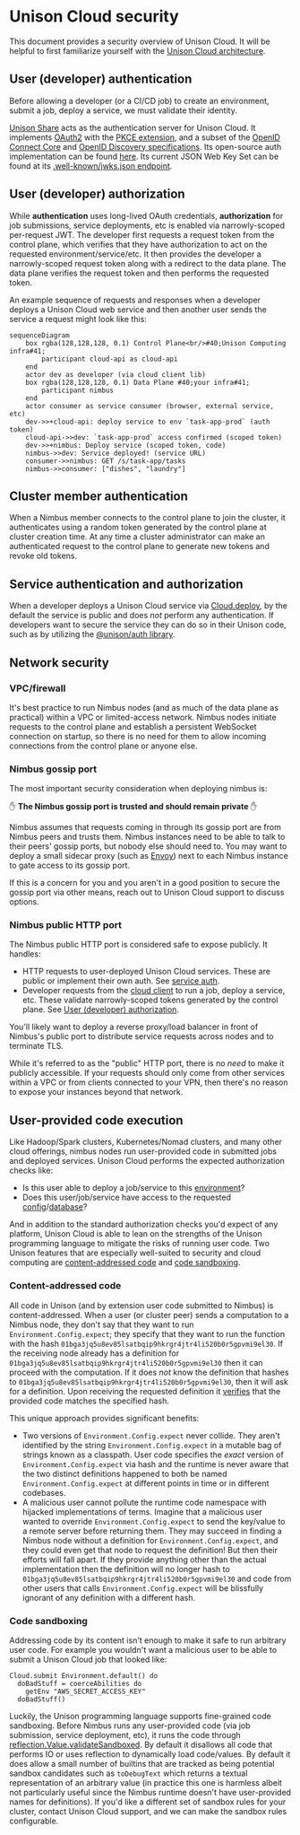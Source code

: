 # Unison Cloud security

This document provides a security overview of Unison Cloud. It will be helpful to first familiarize yourself with the [Unison Cloud architecture][architecture].

## User (developer) authentication

Before allowing a developer (or a CI/CD job) to create an environment, submit a job, deploy a service, we must validate their identity.

[Unison Share][Share] acts as the authentication server for Unison Cloud. It implements [OAuth2](https://datatracker.ietf.org/doc/html/rfc6749) with
the [PKCE extension](https://www.oauth.com/oauth2-servers/pkce/), and a subset of the [OpenID Connect Core](https://openid.net/specs/openid-connect-core-1_0.html) and [OpenID Discovery specifications](https://openid.net/specs/openid-connect-discovery-1_0.html). Its open-source auth implementation can be found [here][share-auth]. Its current JSON Web Key Set can be found at its [.well-known/jwks.json endpoint](https://api.unison-lang.org/.well-known/jwks.json).

## User (developer) authorization

While **authentication** uses long-lived OAuth credentials, **authorization** for job submissions, service deployments, etc is enabled via narrowly-scoped per-request JWT. The developer first requests a request token from the control plane, which verifies that they have authorization to act on the requested environment/service/etc. It then provides the developer a narrowly-scoped request token along with a redirect to the data plane. The data plane verifies the request token and then performs the requested token.

An example sequence of requests and responses when a developer deploys a Unison Cloud web service and then another user sends the service a request might look like this:

```mermaid
sequenceDiagram
    box rgba(128,128,128, 0.1) Control Plane<br/>#40;Unison Computing infra#41;
        participant cloud-api as cloud-api
    end
    actor dev as developer (via cloud client lib)
    box rgba(128,128,128, 0.1) Data Plane #40;your infra#41;
        participant nimbus
    end
    actor consumer as service consumer (browser, external service, etc)
    dev->>+cloud-api: deploy service to env `task-app-prod` (auth token)
    cloud-api->>dev: `task-app-prod` access confirmed (scoped token)
    dev->>+nimbus: Deploy service (scoped token, code)
    nimbus->>dev: Service deployed! (service URL)
    consumer->>nimbus: GET /s/task-app/tasks
    nimbus->>consumer: ["dishes", "laundry"]
```

## Cluster member authentication

When a Nimbus member connects to the control plane to join the cluster, it authenticates using a random token generated by the control plane at cluster creation time. At any time a cluster administrator can make an authenticated request to the control plane to generate new tokens and revoke old tokens.

## Service authentication and authorization

When a developer deploys a Unison Cloud service via [Cloud.deploy], by the default the service is public and does _not_ perform any authentication. If developers want to secure the service they can do so in their Unison code, such as by utilizing the [@unison/auth library][unison-auth].

## Network security

### VPC/firewall

It's best practice to run Nimbus nodes (and as much of the data plane as practical) within a VPC or limited-access network. Nimbus nodes initiate requests to the control plane and establish a persistent WebSocket connection on startup, so there is no need for them to allow incoming connections from the control plane or anyone else.

### Nimbus gossip port

The most important security consideration when deploying nimbus is:

✋ **The Nimbus gossip port is trusted and should remain private** ✋

Nimbus assumes that requests coming in through its gossip port are from Nimbus peers and trusts them. Nimbus instances need to be able to talk to their peers' gossip ports, but nobody else should need to. You may want to deploy a small sidecar proxy (such as [Envoy][envoy]) next to each Nimbus instance to gate access to its gossip port.

If this is a concern for you and you aren't in a good position to secure the gossip port via other means, reach out to Unison Cloud support to discuss options.

### Nimbus public HTTP port

The Nimbus public HTTP port is considered safe to expose publicly. It handles:

- HTTP requests to user-deployed Unison Cloud services. These are public or implement their own auth. See [service auth][service-auth].
- Developer requests from the [cloud client][cloud-client] to run a job, deploy a service, etc. These validate narrowly-scoped tokens generated by the control plane. See [User (developer) authorization][developer-authorization].

You'll likely want to deploy a reverse proxy/load balancer in front of Nimbus's public port to distribute service requests across nodes and to terminate TLS.

While it's referred to as the "public" HTTP port, there is no _need_ to make it publicly accessible. If your requests should only come from other services within a VPC or from clients connected to your VPN, then there's no reason to expose your instances beyond that network.

## User-provided code execution

Like Hadoop/Spark clusters, Kubernetes/Nomad clusters, and many other cloud offerings, nimbus nodes run user-provided code in submitted jobs and deployed services. Unison Cloud performs the expected authorization checks like:

- Is this user able to deploy a job/service to this [environment][Environment]?
- Does this user/job/service have access to the requested [config][Environment.Config]/[database][Database]?

And in addition to the standard authorization checks you'd expect of any platform, Unison Cloud is able to lean on the strengths of the Unison programming language to mitigate the risks of running user code. Two Unison features that are especially well-suited to security and cloud computing are [content-addressed code][content-addressed-code] and [code sandboxing][sandboxing].

### Content-addressed code

All code in Unison (and by extension user code submitted to Nimbus) is content-addressed. When a user (or cluster peer) sends a computation to a Nimbus node, they don't say that they want to run `Environment.Config.expect`; they specify that they want to run the function with the hash `01bga3jq5u8ev85lsatbqip9hkrgr4jtr4li520b0r5gpvmi9el30`. If the receiving node already has a definition for `01bga3jq5u8ev85lsatbqip9hkrgr4jtr4li520b0r5gpvmi9el30` then it can proceed with the computation. If it does _not_ know the definition that hashes to `01bga3jq5u8ev85lsatbqip9hkrgr4jtr4li520b0r5gpvmi9el30`, then it will ask for a definition. Upon receiving the requested definition it [verifies][validateLinks] that the provided code matches the specified hash.

This unique approach provides significant benefits:

- Two versions of `Environment.Config.expect` never collide. They aren't identified by the string `Environment.Config.expect` in a mutable bag of strings known as a classpath. User code specifies the _exact_ version of `Environment.Config.expect` via hash and the runtime is never aware that the two distinct definitions happened to both be named `Environment.Config.expect` at different points in time or in different codebases.
- A malicious user cannot pollute the runtime code namespace with hijacked implementations of terms. Imagine that a malicious user wanted to override `Environment.Config.expect` to send the key/value to a remote server before returning them. They may succeed in finding a Nimbus node without a definition for `Environment.Config.expect`, and they could even get that node to request the definition! But then their efforts will fall apart. If they provide anything other than the actual implementation then the definition will no longer hash to `01bga3jq5u8ev85lsatbqip9hkrgr4jtr4li520b0r5gpvmi9el30` and code from other users that calls `Environment.Config.expect` will be blissfully ignorant of any definition with a different hash.

### Code sandboxing

Addressing code by its content isn't enough to make it safe to run arbitrary user code. For example you wouldn't want a malicious user to be able to submit a Unison Cloud job that looked like:

```
Cloud.submit Environment.default() do
  doBadStuff = coerceAbilities do
    getEnv "AWS_SECRET_ACCESS_KEY"
  doBadStuff()
```

Luckily, the Unison programming language supports fine-grained code sandboxing. Before Nimbus runs any user-provided code (via job submission, service deployment, etc), it runs the code through [reflection.Value.validateSandboxed][Value.validateSandboxed]. By default it disallows all code that performs IO or uses reflection to dynamically load code/values. By default it does allow a small number of builtins that are tracked as being potential sandbox candidates such as `toDebugText` which returns a textual representation of an arbitrary value (in practice this one is harmless albeit not particularly useful since the Nimbus runtime doesn't have user-provided names for definitions). If you'd like a different set of sandbox rules for your cluster, contact Unison Cloud support, and we can make the sandbox rules configurable.

[architecture]: README.md
[byoc]: https://www.unison.cloud/byoc/
[cloud-client]: https://share.unison-lang.org/@unison/cloud
[content-addressed-code]: #content-addressed-code
[Cloud.deploy]: https://share.unison-lang.org/@unison/cloud/code/releases/21.2.0/latest/terms/Cloud/deploy
[Database]: https://share.unison-lang.org/@unison/cloud/code/releases/21.2.1/latest/types/Database
[developer-authorization]: #user-developer-authorization
[Environment]: https://share.unison-lang.org/@unison/cloud/code/releases/21.2.1/latest/types/Environment
[Environment.Config]: https://share.unison-lang.org/@unison/cloud/code/releases/21.2.1/latest/types/Environment/Config
[envoy]: https://www.envoyproxy.io/
[Value.validateSandboxed]: https://share.unison-lang.org/@unison/base/code/releases/6.5.0/latest/terms/reflection/Value/validateSandboxed
[sandboxing]: #code-sandboxing
[service-auth]: #service-authentication-and-authorization
[Share]: https://share.unison-lang.org/
[share-auth]: https://github.com/unisoncomputing/share-api/tree/main/share-auth
[unison-auth]: https://share.unison-lang.org/@unison/auth
[validateLinks]: https://share.unison-lang.org/@unison/base/code/releases/6.6.1/latest/terms/reflection/Code/validateLinks
